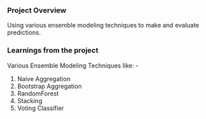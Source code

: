 ### Project Overview

 Using various ensemble modeling techniques to make and evaluate predictions.


### Learnings from the project

 Various Ensemble Modeling Techniques like: -
1. Naive Aggregation
2. Bootstrap Aggregation
3. RandomForest
4. Stacking
5. Voting Classifier


